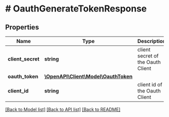 # # OauthGenerateTokenResponse

## Properties

Name | Type | Description | Notes
------------ | ------------- | ------------- | -------------
**client_secret** | **string** | client secret of the Oauth Client |
**oauth_token** | [**\OpenAPI\Client\Model\OauthToken**](OauthToken.md) |  |
**client_id** | **string** | client id of the Oauth Client |

[[Back to Model list]](../../README.md#models) [[Back to API list]](../../README.md#endpoints) [[Back to README]](../../README.md)
